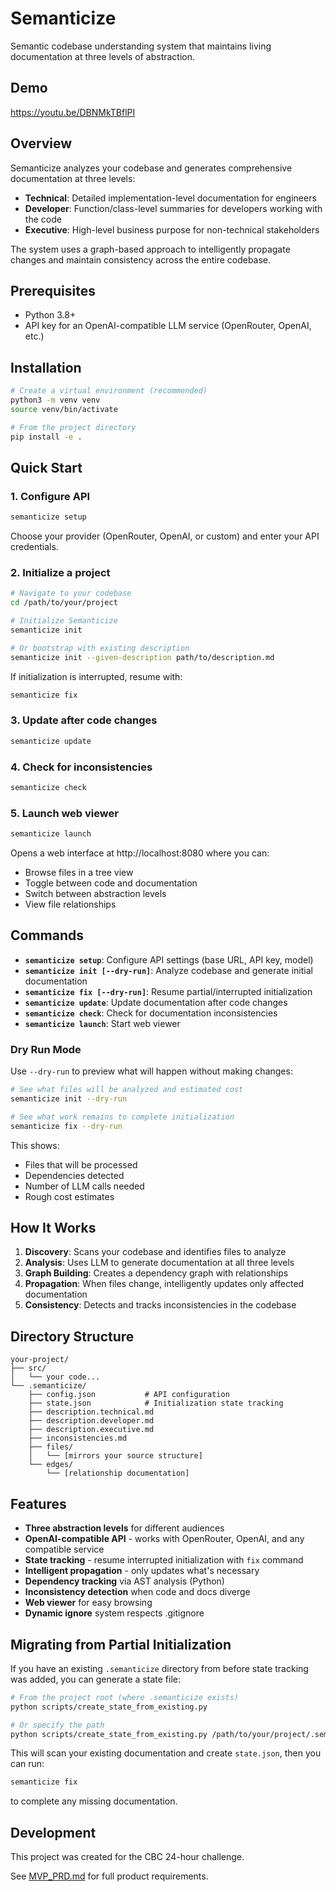 # Semanticize

Semantic codebase understanding system that maintains living documentation at three levels of abstraction.

## Demo
https://youtu.be/DBNMkTBflPI

## Overview

Semanticize analyzes your codebase and generates comprehensive documentation at three levels:
- **Technical**: Detailed implementation-level documentation for engineers
- **Developer**: Function/class-level summaries for developers working with the code
- **Executive**: High-level business purpose for non-technical stakeholders

The system uses a graph-based approach to intelligently propagate changes and maintain consistency across the entire codebase.

## Prerequisites

- Python 3.8+
- API key for an OpenAI-compatible LLM service (OpenRouter, OpenAI, etc.)

## Installation

```bash
# Create a virtual environment (recommended)
python3 -m venv venv
source venv/bin/activate

# From the project directory
pip install -e .
```

## Quick Start

### 1. Configure API

```bash
semanticize setup
```

Choose your provider (OpenRouter, OpenAI, or custom) and enter your API credentials.

### 2. Initialize a project

```bash
# Navigate to your codebase
cd /path/to/your/project

# Initialize Semanticize
semanticize init

# Or bootstrap with existing description
semanticize init --given-description path/to/description.md
```

If initialization is interrupted, resume with:
```bash
semanticize fix
```

### 3. Update after code changes

```bash
semanticize update
```

### 4. Check for inconsistencies

```bash
semanticize check
```

### 5. Launch web viewer

```bash
semanticize launch
```

Opens a web interface at http://localhost:8080 where you can:
- Browse files in a tree view
- Toggle between code and documentation
- Switch between abstraction levels
- View file relationships

## Commands

- **`semanticize setup`**: Configure API settings (base URL, API key, model)
- **`semanticize init [--dry-run]`**: Analyze codebase and generate initial documentation
- **`semanticize fix [--dry-run]`**: Resume partial/interrupted initialization
- **`semanticize update`**: Update documentation after code changes
- **`semanticize check`**: Check for documentation inconsistencies
- **`semanticize launch`**: Start web viewer

### Dry Run Mode

Use `--dry-run` to preview what will happen without making changes:

```bash
# See what files will be analyzed and estimated cost
semanticize init --dry-run

# See what work remains to complete initialization
semanticize fix --dry-run
```

This shows:
- Files that will be processed
- Dependencies detected
- Number of LLM calls needed
- Rough cost estimates

## How It Works

1. **Discovery**: Scans your codebase and identifies files to analyze
2. **Analysis**: Uses LLM to generate documentation at all three levels
3. **Graph Building**: Creates a dependency graph with relationships
4. **Propagation**: When files change, intelligently updates only affected documentation
5. **Consistency**: Detects and tracks inconsistencies in the codebase

## Directory Structure

```
your-project/
├── src/
│   └── your code...
└── .semanticize/
    ├── config.json           # API configuration
    ├── state.json            # Initialization state tracking
    ├── description.technical.md
    ├── description.developer.md
    ├── description.executive.md
    ├── inconsistencies.md
    ├── files/
    │   └── [mirrors your source structure]
    └── edges/
        └── [relationship documentation]
```

## Features

- **Three abstraction levels** for different audiences
- **OpenAI-compatible API** - works with OpenRouter, OpenAI, and any compatible service
- **State tracking** - resume interrupted initialization with `fix` command
- **Intelligent propagation** - only updates what's necessary
- **Dependency tracking** via AST analysis (Python)
- **Inconsistency detection** when code and docs diverge
- **Web viewer** for easy browsing
- **Dynamic ignore** system respects .gitignore

## Migrating from Partial Initialization

If you have an existing `.semanticize` directory from before state tracking was added, you can generate a state file:

```bash
# From the project root (where .semanticize exists)
python scripts/create_state_from_existing.py

# Or specify the path
python scripts/create_state_from_existing.py /path/to/your/project/.semanticize
```

This will scan your existing documentation and create `state.json`, then you can run:

```bash
semanticize fix
```

to complete any missing documentation.

## Development

This project was created for the CBC 24-hour challenge.

See [MVP_PRD.md](MVP_PRD.md) for full product requirements.

